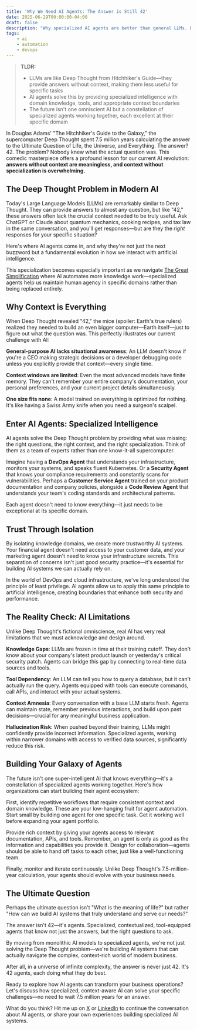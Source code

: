 ```yaml
---
title: 'Why We Need AI Agents: The Answer is Still 42'
date: 2025-06-29T00:00:00-04:00
draft: false
description: "Why specialized AI agents are better than general LLMs. Learn how context and domain expertise make AI more useful, inspired by Hitchhiker's Guide to the Galaxy."
tags:
    - ai
    - automation
    - devops
---
```


> **TLDR:**
> - LLMs are like Deep Thought from Hitchhiker's Guide—they provide answers without context, making them less useful for specific tasks
> - AI agents solve this by providing specialized intelligence with domain knowledge, tools, and appropriate context boundaries
> - The future isn't one omniscient AI but a constellation of specialized agents working together, each excellent at their specific domain

In Douglas Adams' "The Hitchhiker's Guide to the Galaxy," the supercomputer Deep Thought spent 7.5 million years calculating the answer to the Ultimate Question of Life, the Universe, and Everything. The answer? 42. The problem? Nobody knew what the actual question was. This comedic masterpiece offers a profound lesson for our current AI revolution: **answers without context are meaningless, and context without specialization is overwhelming.**

## The Deep Thought Problem in Modern AI

Today's Large Language Models (LLMs) are remarkably similar to Deep Thought. They can provide answers to almost any question, but like "42," these answers often lack the crucial context needed to be truly useful. Ask ChatGPT or Claude about quantum mechanics, cooking recipes, and tax law in the same conversation, and you'll get responses—but are they the *right* responses for your specific situation?

Here's where AI agents come in, and why they're not just the next buzzword but a fundamental evolution in how we interact with artificial intelligence.

This specialization becomes especially important as we navigate [The Great Simplification](/posts/the-great-simplification/) where AI automates more knowledge work—specialized agents help us maintain human agency in specific domains rather than being replaced entirely.

## Why Context is Everything

When Deep Thought revealed "42," the mice (spoiler: Earth's true rulers) realized they needed to build an even bigger computer—Earth itself—just to figure out what the question was. This perfectly illustrates our current challenge with AI:

**General-purpose AI lacks situational awareness**: An LLM doesn't know if you're a CEO making strategic decisions or a developer debugging code unless you explicitly provide that context—every single time.

**Context windows are limited**: Even the most advanced models have finite memory. They can't remember your entire company's documentation, your personal preferences, and your current project details simultaneously.

**One size fits none**: A model trained on everything is optimized for nothing. It's like having a Swiss Army knife when you need a surgeon's scalpel.

## Enter AI Agents: Specialized Intelligence

AI agents solve the Deep Thought problem by providing what was missing: the right questions, the right context, and the right specialization. Think of them as a team of experts rather than one know-it-all supercomputer.

Imagine having a **DevOps Agent** that understands your infrastructure, monitors your systems, and speaks fluent Kubernetes. Or a **Security Agent** that knows your compliance requirements and constantly scans for vulnerabilities. Perhaps a **Customer Service Agent** trained on your product documentation and company policies, alongside a **Code Review Agent** that understands your team's coding standards and architectural patterns.

Each agent doesn't need to know everything—it just needs to be exceptional at its specific domain.

## Trust Through Isolation

By isolating knowledge domains, we create more trustworthy AI systems. Your financial agent doesn't need access to your customer data, and your marketing agent doesn't need to know your infrastructure secrets. This separation of concerns isn't just good security practice—it's essential for building AI systems we can actually rely on.

In the world of DevOps and cloud infrastructure, we've long understood the principle of least privilege. AI agents allow us to apply this same principle to artificial intelligence, creating boundaries that enhance both security and performance.

## The Reality Check: AI Limitations

Unlike Deep Thought's fictional omniscience, real AI has very real limitations that we must acknowledge and design around.

**Knowledge Gaps**: LLMs are frozen in time at their training cutoff. They don't know about your company's latest product launch or yesterday's critical security patch. Agents can bridge this gap by connecting to real-time data sources and tools.

**Tool Dependency**: An LLM can tell you how to query a database, but it can't actually run the query. Agents equipped with tools can execute commands, call APIs, and interact with your actual systems.

**Context Amnesia**: Every conversation with a base LLM starts fresh. Agents can maintain state, remember previous interactions, and build upon past decisions—crucial for any meaningful business application.

**Hallucination Risk**: When pushed beyond their training, LLMs might confidently provide incorrect information. Specialized agents, working within narrower domains with access to verified data sources, significantly reduce this risk.

## Building Your Galaxy of Agents

The future isn't one super-intelligent AI that knows everything—it's a constellation of specialized agents working together. Here's how organizations can start building their agent ecosystem:

First, identify repetitive workflows that require consistent context and domain knowledge. These are your low-hanging fruit for agent automation. Start small by building one agent for one specific task. Get it working well before expanding your agent portfolio.

Provide rich context by giving your agents access to relevant documentation, APIs, and tools. Remember, an agent is only as good as the information and capabilities you provide it. Design for collaboration—agents should be able to hand off tasks to each other, just like a well-functioning team.

Finally, monitor and iterate continuously. Unlike Deep Thought's 7.5-million-year calculation, your agents should evolve with your business needs.

## The Ultimate Question

Perhaps the ultimate question isn't "What is the meaning of life?" but rather "How can we build AI systems that truly understand and serve our needs?"

The answer isn't 42—it's agents. Specialized, contextualized, tool-equipped agents that know not just the answers, but the right questions to ask.

By moving from monolithic AI models to specialized agents, we're not just solving the Deep Thought problem—we're building AI systems that can actually navigate the complex, context-rich world of modern business.

After all, in a universe of infinite complexity, the answer is never just 42. It's 42 agents, each doing what they do best.

Ready to explore how AI agents can transform your business operations? Let's discuss how specialized, context-aware AI can solve your specific challenges—no need to wait 7.5 million years for an answer.

What do you think? Hit me up on [X](https://x.com/joelzamboni) or [LinkedIn](https://www.linkedin.com/in/joelzamboni/) to continue the conversation about AI agents, or share your own experiences building specialized AI systems.
